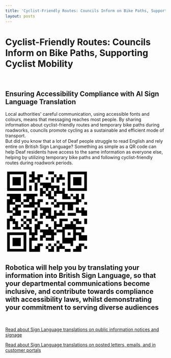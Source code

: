 ```yaml
---
title: 'Cyclist-Friendly Routes: Councils Inform on Bike Paths, Supporting Cyclist Mobility'
layout: posts
---
```


# Cyclist-Friendly Routes: Councils Inform on Bike Paths, Supporting Cyclist Mobility

![]()

## Ensuring Accessibility Compliance with AI Sign Language Translation

Local authorities' careful communication, using accessible fonts and colours, means that messaging reaches most people.  By sharing information about cyclist-friendly routes and temporary bike paths during roadworks, councils promote cycling as a sustainable and efficient mode of transport.  
But did you know that a lot of Deaf people struggle to read English and rely entire on British Sign Language?
Something as simple as a QR code can help Deaf residents have access to the same information as everyone else, helping by utilizing temporary bike paths and following cyclist-friendly routes during roadwork periods.

![QR Code](/posts/images/qr-contact.png)

## Robotica will help you by translating your information into British Sign Language, so that your departmental communications become inclusive, and contribute towards compliance with accessibility laws, whilst demonstrating your commitment to serving diverse audiences

<br/>

[Read about Sign Language translations on public information notices and signage](/solutions/gazette)

[Read about Sign Language translations on posted letters, emails, and in customer portals](/solutions/correspondent)

